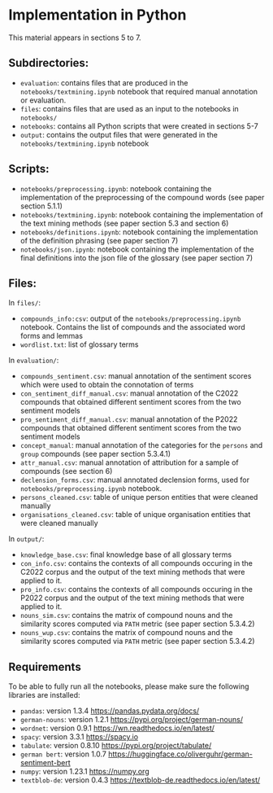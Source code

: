 # Implementation in Python

This material appears in sections 5 to 7.

## Subdirectories:
- `evaluation`: contains files that are produced in the `notebooks/textmining.ipynb` notebook that required manual annotation or evaluation.
- `files`: contains files that are used as an input to the notebooks in `notebooks/`
- `notebooks`: contains all Python scripts that were created in sections 5-7
- `output`: contains the output files that were generated in the `notebooks/textmining.ipynb` notebook


## Scripts:
- `notebooks/preprocessing.ipynb`: notebook containing the implementation of the preprocessing of the compound words (see paper section 5.1.1)
- `notebooks/textmining.ipynb`: notebook containing the implementation of the text mining methods (see paper section 5.3 and section 6)
- `notebooks/definitions.ipynb`: notebook containing the implementation of the definition phrasing (see paper section 7)
- `notebooks/json.ipynb`: notebook containing the implementation of the final definitions into the json file of the glossary (see paper section 7)


## Files:

In `files/`:
- `compounds_info:csv`: output of the `notebooks/preprocessing.ipynb` notebook. Contains the list of compounds and the associated word forms and lemmas
- `wordlist.txt`: list of glossary terms 

In `evaluation/`:
- `compounds_sentiment.csv`: manual annotation of the sentiment scores which were used to obtain the connotation of terms
- `con_sentiment_diff_manual.csv`: manual annotation of the C2022 compounds that obtained different sentiment scores from the two sentiment models
- `pro_sentiment_diff_manual.csv`: manual annotation of the P2022 compounds that obtained different sentiment scores from the two sentiment models
- `concept_manual`: manual annotation of the categories for the `persons` and `group` compounds (see paper section 5.3.4.1)
- `attr_manual.csv`: manual annotation of attribution for a sample of compounds (see section 6)
- `declension_forms.csv`: manual annotated declension forms, used for `notebooks/preprocessing.ipynb` notebook. 
- `persons_cleaned.csv`: table of unique person entities that were cleaned manually
- `organisations_cleaned.csv`: table of unique organisation entities that were cleaned manually


In `output/`:
- `knowledge_base.csv`: final knowledge base of all glossary terms
- `con_info.csv`: contains the contexts of all compounds occuring in the C2022 corpus and the output of the text mining methods that were applied to it. 
- `pro_info.csv`: contains the contexts of all compounds occuring in the P2022 corpus and the output of the text mining methods that were applied to it. 
- `nouns_sim.csv`: contains the matrix of compound nouns and the similarity scores computed via `PATH` metric (see paper section 5.3.4.2)
- `nouns_wup.csv`: contains the matrix of compound nouns and the similarity scores computed via `PATH` metric (see paper section 5.3.4.2)


## Requirements
To be able to fully run all the notebooks, please make sure the following libraries are installed:
- `pandas`: version 1.3.4 https://pandas.pydata.org/docs/
- `german-nouns`: version 1.2.1 https://pypi.org/project/german-nouns/
- `wordnet`: version 0.9.1 https://wn.readthedocs.io/en/latest/
- `spacy`: version 3.3.1 https://spacy.io
- `tabulate`: version 0.8.10 https://pypi.org/project/tabulate/
- `german bert`: version 1.0.7 https://huggingface.co/oliverguhr/german-sentiment-bert
- `numpy`: version 1.23.1 https://numpy.org
- `textblob-de`: version 0.4.3 https://textblob-de.readthedocs.io/en/latest/ 